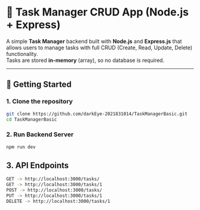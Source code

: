 # 📝 Task Manager CRUD App (Node.js + Express)

A simple **Task Manager** backend built with **Node.js** and **Express.js** that allows users to manage tasks with full CRUD (Create, Read, Update, Delete) functionality.  
Tasks are stored **in-memory** (array), so no database is required.

---

## 🚀 Getting Started

### 1. Clone the repository

```bash
git clone https://github.com/darkEye-2021831014/TaskManagerBasic.git
cd TaskManagerBasic
```

### 2. Run Backend Server

```bash
npm run dev
```

## 3. API Endpoints

```bash
GET -> http://localhost:3000/tasks/
GET -> http://localhost:3000/tasks/1
POST -> http://localhost:3000/tasks/
PUT -> http://localhost:3000/tasks/1
DELETE -> http://localhost:3000/tasks/1
```
